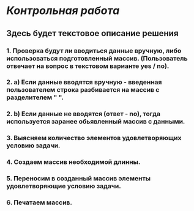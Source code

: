 # __*Контрольная работа*__

## **Здесь будет текстовое описание решения** 


### 1. Проверка будут ли вводиться данные вручную, либо использоваться подготовленный массив. (Пользователь отвечает на вопрос в текстовом варианте yes / no).

### 2. a) Если данные вводятся вручную - введенная пользователем строка разбивается на массив с разделителем " ".

### 2. b) Если данные не вводятся (ответ - no), тогда используется заранее обьявленный массив с данными.

### 3. Выясняем количество элементов удовлетворяющих условию задачи.

### 4. Создаем массив необходимой длинны.

### 5. Переносим в созданный массив элементы удовлетворяющие условию задачи.

### 6. Печатаем массив.